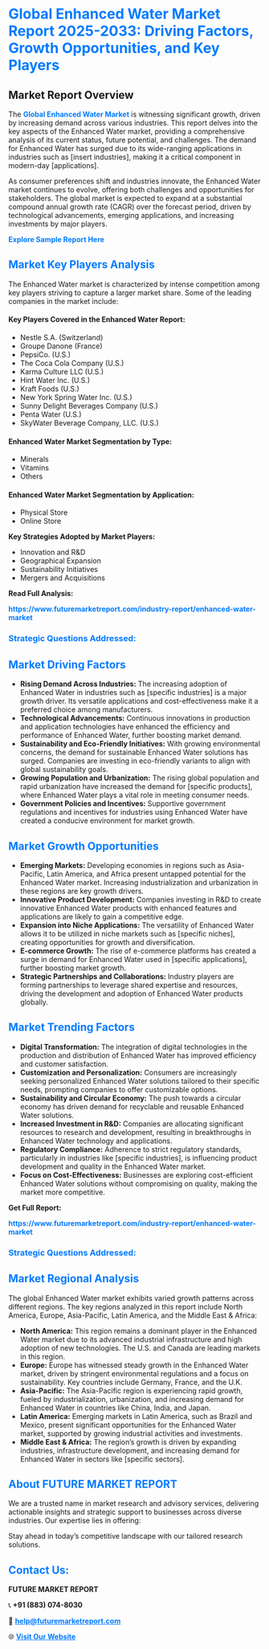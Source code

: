 <h1 style="color: #007BFF;">Global Enhanced Water Market Report 2025-2033: Driving Factors, Growth Opportunities, and Key Players</h1>

<section id="overview">
<h2>Market Report Overview</h2>
<p>The <a href="https://www.futuremarketreport.com/industry-report/enhanced-water-market" style="color: #007BFF; text-decoration: none;"><strong>Global Enhanced Water Market</strong></a> is witnessing significant growth, driven by increasing demand across various industries. This report delves into the key aspects of the Enhanced Water market, providing a comprehensive analysis of its current status, future potential, and challenges. The demand for Enhanced Water has surged due to its wide-ranging applications in industries such as [insert industries], making it a critical component in modern-day [applications].</p>
<p>As consumer preferences shift and industries innovate, the Enhanced Water market continues to evolve, offering both challenges and opportunities for stakeholders. The global market is expected to expand at a substantial compound annual growth rate (CAGR) over the forecast period, driven by technological advancements, emerging applications, and increasing investments by major players.</p>
</section>

<section id="overview">
<p><a href="https://www.futuremarketreport.com/request-sample/reportId=83111" style="color: #007BFF; text-decoration: none;"><strong>Explore Sample Report Here</strong></a></p>
</section>

<section id="key-players">
<h2 style="color: #007BFF;">Market Key Players Analysis</h2>
<p>The Enhanced Water market is characterized by intense competition among key players striving to capture a larger market share. Some of the leading companies in the market include:</p>
<h4>Key Players Covered in the Enhanced Water Report:</h4>
<ul><li>Nestle S.A. (Switzerland)</li><li>Groupe Danone (France)</li><li>PepsiCo. (U.S.)</li><li>The Coca Cola Company (U.S.)</li><li>Karma Culture LLC (U.S.)</li><li>Hint Water Inc. (U.S.)</li><li>Kraft Foods (U.S.)</li><li>New York Spring Water Inc. (U.S.)</li><li>Sunny Delight Beverages Company (U.S.)</li><li>Penta Water (U.S.)</li><li>SkyWater Beverage Company, LLC. (U.S.)</li></ul>
<h4>Enhanced Water Market Segmentation by Type:</h4>
<ul><li>Minerals</li><li>Vitamins</li><li>Others</li></ul>

<h4>Enhanced Water Market Segmentation by Application:</h4>
<ul><li>Physical Store</li><li>Online Store</li></ul>
<p><strong>Key Strategies Adopted by Market Players:</strong></p>
<ul>
<li>Innovation and R&D</li>
<li>Geographical Expansion</li>
<li>Sustainability Initiatives</li>
<li>Mergers and Acquisitions</li>
</ul>
</section>

<section>
<p><strong>Read Full Analysis: </strong></p><a href="https://www.futuremarketreport.com/industry-report/enhanced-water-market" style="color: #007BFF; text-decoration: none;"><strong>https://www.futuremarketreport.com/industry-report/enhanced-water-market</strong></a>
<h3 style="color: #007BFF;">Strategic Questions Addressed:</h3>
</section>

<section id="driving-factors">
<h2 style="color: #007BFF;">Market Driving Factors</h2>
<ul>
<li><strong>Rising Demand Across Industries:</strong> The increasing adoption of Enhanced Water in industries such as [specific industries] is a major growth driver. Its versatile applications and cost-effectiveness make it a preferred choice among manufacturers.</li>
<li><strong>Technological Advancements:</strong> Continuous innovations in production and application technologies have enhanced the efficiency and performance of Enhanced Water, further boosting market demand.</li>
<li><strong>Sustainability and Eco-Friendly Initiatives:</strong> With growing environmental concerns, the demand for sustainable Enhanced Water solutions has surged. Companies are investing in eco-friendly variants to align with global sustainability goals.</li>
<li><strong>Growing Population and Urbanization:</strong> The rising global population and rapid urbanization have increased the demand for [specific products], where Enhanced Water plays a vital role in meeting consumer needs.</li>
<li><strong>Government Policies and Incentives:</strong> Supportive government regulations and incentives for industries using Enhanced Water have created a conducive environment for market growth.</li>
</ul>
</section>

<section id="growth-opportunities">
<h2 style="color: #007BFF;">Market Growth Opportunities</h2>
<ul>
<li><strong>Emerging Markets:</strong> Developing economies in regions such as Asia-Pacific, Latin America, and Africa present untapped potential for the Enhanced Water market. Increasing industrialization and urbanization in these regions are key growth drivers.</li>
<li><strong>Innovative Product Development:</strong> Companies investing in R&D to create innovative Enhanced Water products with enhanced features and applications are likely to gain a competitive edge.</li>
<li><strong>Expansion into Niche Applications:</strong> The versatility of Enhanced Water allows it to be utilized in niche markets such as [specific niches], creating opportunities for growth and diversification.</li>
<li><strong>E-commerce Growth:</strong> The rise of e-commerce platforms has created a surge in demand for Enhanced Water used in [specific applications], further boosting market growth.</li>
<li><strong>Strategic Partnerships and Collaborations:</strong> Industry players are forming partnerships to leverage shared expertise and resources, driving the development and adoption of Enhanced Water products globally.</li>
</ul>
</section>

<section id="trending-factors">
<h2 style="color: #007BFF;">Market Trending Factors</h2>
<ul>
<li><strong>Digital Transformation:</strong> The integration of digital technologies in the production and distribution of Enhanced Water has improved efficiency and customer satisfaction.</li>
<li><strong>Customization and Personalization:</strong> Consumers are increasingly seeking personalized Enhanced Water solutions tailored to their specific needs, prompting companies to offer customizable options.</li>
<li><strong>Sustainability and Circular Economy:</strong> The push towards a circular economy has driven demand for recyclable and reusable Enhanced Water solutions.</li>
<li><strong>Increased Investment in R&D:</strong> Companies are allocating significant resources to research and development, resulting in breakthroughs in Enhanced Water technology and applications.</li>
<li><strong>Regulatory Compliance:</strong> Adherence to strict regulatory standards, particularly in industries like [specific industries], is influencing product development and quality in the Enhanced Water market.</li>
<li><strong>Focus on Cost-Effectiveness:</strong> Businesses are exploring cost-efficient Enhanced Water solutions without compromising on quality, making the market more competitive.</li>
</ul>
</section>

<section>
<p><strong>Get Full Report: </strong></p><a href="https://www.futuremarketreport.com/industry-report/enhanced-water-market" style="color: #007BFF; text-decoration: none;"><strong>https://www.futuremarketreport.com/industry-report/enhanced-water-market</strong></a>
<h3 style="color: #007BFF;">Strategic Questions Addressed:</h3>
</section>


<section id="regional-analysis">
<h2 style="color: #007BFF;">Market Regional Analysis</h2>
<p>The global Enhanced Water market exhibits varied growth patterns across different regions. The key regions analyzed in this report include North America, Europe, Asia-Pacific, Latin America, and the Middle East & Africa:</p>
<ul>
<li><strong>North America:</strong> This region remains a dominant player in the Enhanced Water market due to its advanced industrial infrastructure and high adoption of new technologies. The U.S. and Canada are leading markets in this region.</li>
<li><strong>Europe:</strong> Europe has witnessed steady growth in the Enhanced Water market, driven by stringent environmental regulations and a focus on sustainability. Key countries include Germany, France, and the U.K.</li>
<li><strong>Asia-Pacific:</strong> The Asia-Pacific region is experiencing rapid growth, fueled by industrialization, urbanization, and increasing demand for Enhanced Water in countries like China, India, and Japan.</li>
<li><strong>Latin America:</strong> Emerging markets in Latin America, such as Brazil and Mexico, present significant opportunities for the Enhanced Water market, supported by growing industrial activities and investments.</li>
<li><strong>Middle East & Africa:</strong> The region’s growth is driven by expanding industries, infrastructure development, and increasing demand for Enhanced Water in sectors like [specific sectors].</li>
</ul>
</section>

<footer>
<h2 style="color: #007BFF;">About FUTURE MARKET REPORT</h2>
<p>We are a trusted name in market research and advisory services, delivering actionable insights and strategic support to businesses across diverse industries. Our expertise lies in offering:</p>

<p>Stay ahead in today’s competitive landscape with our tailored research solutions.</p>

<h2 style="color: #007BFF;">Contact Us:</h2>
<p><strong>FUTURE MARKET REPORT</strong></p>
<p>📞 <strong>+91 (883) 074-8030</strong></p>
<p>📧 <strong><a href="mailto:help@futuremarketreport.com" style="color: #007BFF;">help@futuremarketreport.com</a></strong></p>
<p>🌐 <strong><a href="https://www.futuremarketreport.com/" style="color: #007BFF;">Visit Our Website</a></strong></p>
</footer>